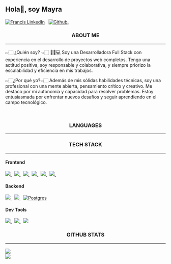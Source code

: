 ## Hola👋, soy Mayra
  

<p>
<a href="https://www.linkedin.com/in/mayra-mu%C3%B1oz-pinto-b177b821a/"><img align="center" src="https://img.shields.io/badge/linkedin-0077B5.svg?&style=for-the-badge&logo=linkedin&logoColor=white" alt="Francis LinkedIn" /></a>&nbsp;&nbsp;
<a href="https://github.com/mayy58">
  <img align="center" src="https://img.shields.io/badge/github-181717.svg?&style=for-the-badge&logo=github" alt="Github" />
</a>&nbsp;
</p> 
  
 <h3 align="center">ABOUT ME<hr/></h3>
👉🏻 ¿Quién soy? 👈🏻
👩🏻💻 Soy una Desarrolladora Full Stack con experiencia en el desarrollo de proyectos web completos. Tengo una actitud positiva, soy responsable y colaborativa, y siempre priorizo la escalabilidad y eficiencia en mis trabajos.

👉🏻¿Por qué yo?👈🏻
Además de mis sólidas habilidades técnicas, soy una profesional con una mente abierta, pensamiento crítico y creativo. Me destaco por mi autonomía y capacidad para resolver problemas. Estoy entusiasmada por enfrentar nuevos desafíos y seguir aprendiendo en el campo tecnológico.

  

<br/>  


<h3 align="center">LANGUAGES<hr/></h3>

<h3 align="center">TECH STACK<hr/></h3>
<h4>Frontend</h4>
<p>
  <a href='https://developer.mozilla.org/en-US/docs/Web/Guide/HTML/HTML5'>
    <img src="https://img.shields.io/badge/html5-e34f26.svg?&style=for-the-badge&logo=html5&logoColor=white" />
  </a>
  &nbsp;
  <a href='https://developer.mozilla.org/en-US/docs/Web/CSS'>
    <img src="https://img.shields.io/badge/css3-1572B6.svg?&style=for-the-badge&logo=css3&logoColor=white" />
  </a>
  &nbsp;
  <a href='https://developer.mozilla.org/en-US/docs/Web/JavaScript/Guide'>
    <img src="https://img.shields.io/badge/javascript-F7DF1E.svg?&style=for-the-badge&logo=javascript&logoColor=black" />
  </a>
  &nbsp;
<a href='https://www.react.org/'>
   <img src='https://img.shields.io/badge/react-61DAFB?logoWidth=30&labelColor=black&style=for-the-badge&logo=react' />
 </a>
  &nbsp;
  <a href='https://redux.js.org/'>
    <img src='https://img.shields.io/badge/redux-764ABC?logoWidth=30&labelColor=black&style=for-the-badge&logo=redux' />
  </a>
  &nbsp;
  <a href='https://material-ui.com/'>
    <img src='https://img.shields.io/badge/material ui-0081CB?logo=material-ui&style=for-the-badge' />
  </a>
  &nbsp;  
  </a>
</p>

<h4>Backend</h4>
<p>
  <a href='https://nodejs.org/en/about/'>
    <img src="https://img.shields.io/badge/node.js-339933?logo=node.js&logoWidth=30&labelColor=black&style=for-the-badge" />
  </a>
  &nbsp;
  <a href='https://expressjs.com/'>
    <img src="https://img.shields.io/badge/Express-ffffff.svg?&style=for-the-badge&logo=express&logoColor=black" />
  </a>
  &nbsp;
  <a href="https://www.postgresql.org/">
  <img alt="Postgres" src="https://img.shields.io/badge/PostgreSQL-316192?style=for-the-badge&logo=postgresql&logoColor=white" />
   </a>
</p>


<h4>Dev Tools</h4>
<p>
  <a href='https://git-scm.com/'>
    <img src='https://img.shields.io/badge/git-F05032?logo=git&style=for-the-badge&logoColor=white' />
  </a>
  &nbsp;
  <a href='https://github.com/'>
    <img src="https://img.shields.io/badge/Github-181717.svg?&style=for-the-badge&logo=github&logoColor=white" />
  </a>
  &nbsp; 
    <a href='https://code.visualstudio.com/'>
    <img src="https://img.shields.io/badge/Visual studio Code-007ACC.svg?&style=for-the-badge&logo=visualstudiocode&logoColor=white" />
  </a>
  
</p>

<h3 align="center">GITHUB STATS<hr/></h3>

![]( https://github-readme-stats.vercel.app/api?username=mayy58&theme=rose_pine&hide_border=true&include_all_commits=false&count_private=false)<br/>
![]( https://github-readme-stats.vercel.app/api/top-langs/?username=mayy58&theme=rose_pine&hide_border=true&include_all_commits=false&count_private=false&layout=compact)
 

<br/>
